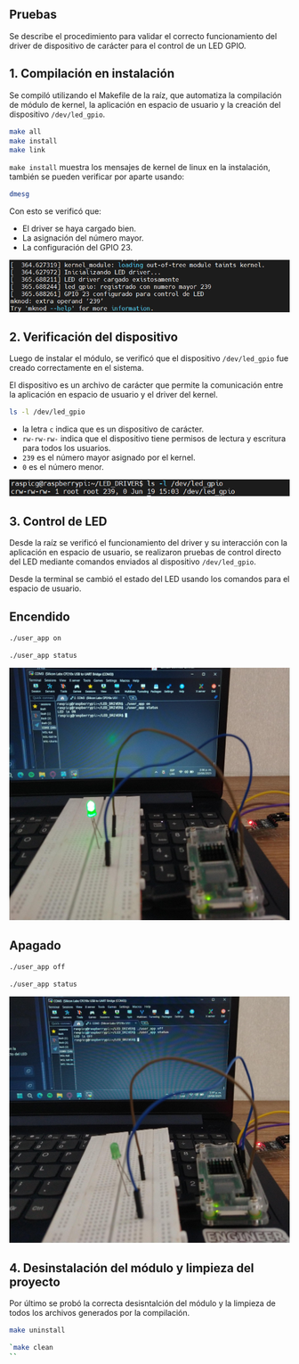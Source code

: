 ## Pruebas
Se describe el procedimiento para validar el correcto funcionamiento del driver de dispositivo de carácter para el control de un LED GPIO.

## 1. Compilación en instalación
Se compiló utilizando el Makefile de la raíz, que automatiza la compilación de módulo de kernel, la aplicación en espacio de usuario y la creación del dispositivo `/dev/led_gpio`.
```bash
make all
make install
make link
```
`make install` muestra los mensajes de kernel de linux en la instalación, también se pueden verificar por aparte usando:
```bash
dmesg
```
Con esto se verificó que:
- El driver se haya cargado bien.
- La asignación del número mayor.
- La configuración del GPIO 23.

![](https://github.com/crismaque/LED_DRIVER/blob/129a0259208a56d30aa65d4048f98e4f96250233/test/imagen_2025-06-19_090725506.png)

## 2. Verificación del dispositivo
Luego de instalar el módulo, se verificó que el dispositivo `/dev/led_gpio` fue creado correctamente en el sistema.

El dispositivo es un archivo de carácter que permite la comunicación entre la aplicación en espacio de usuario y el driver del kernel.

```bash
ls -l /dev/led_gpio
```
- la letra `c` indica que es un dispositivo de carácter.
- `rw-rw-rw-` indica que el dispositivo tiene permisos de lectura y escritura para todos los usuarios.
- `239` es el número mayor asignado por el kernel.
- `0` es el número menor.

![](https://github.com/crismaque/LED_DRIVER/blob/0482c695a6fc203cf69225742f43459950802751/test/imagen_2025-06-19_094152203.png)

## 3. Control de LED
Desde la raíz se verificó el funcionamiento del driver y su interacción con la aplicación en espacio de usuario, se realizaron pruebas de control directo del LED mediante comandos enviados al dispositivo `/dev/led_gpio`. 

Desde la terminal se cambió el estado del LED usando los comandos para el espacio de usuario.

## Encendido
```bash
./user_app on
```

```bash
./user_app status
```
![](https://github.com/crismaque/LED_DRIVER/blob/d7b4c7b3b6ef324cf3e48283cc76c130488c840c/test/WhatsApp%20Image%202025-06-19%20at%202.39.34%20PM.jpeg)

## Apagado
```bash
./user_app off
```

```bash
./user_app status
```
![](https://github.com/crismaque/LED_DRIVER/blob/d7b4c7b3b6ef324cf3e48283cc76c130488c840c/test/WhatsApp%20Image%202025-06-19%20at%202.39.35%20PM.jpeg)

## 4. Desinstalación del módulo y limpieza del proyecto
Por último se probó la correcta desisntalción del módulo y la limpieza de todos los archivos generados por la compilación.
```bash
make uninstall
```


```bash
`make clean
``
